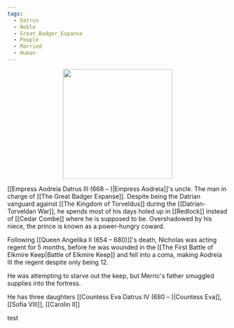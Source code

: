 ```yaml
---
tags:
  - Datrus
  - Noble
  - Great_Badger_Expanse
  - People
  - Married
  - Human
---
```

<p style="text-align:center;"><img src="https://foundry-vtt-kb.s3.us-east-2.amazonaws.com/Images/Tokens/NPCs/Nobles/Prince%20Nicholas.png" width="250" height="250"></p>

[[Empress Aodreia Datrus Ⅲ (668 – )|Empress Aodreia]]'s uncle. The man in charge of [[The Great Badger Expanse]]. Despite being the Datrian vanguard against [[The Kingdom of Torveldus]] during the [[Datrian-Torveldan War]], he spends most of his days holed up in [[Redlock]] instead of [[Cedar Combe]] where he is supposed to be. Overshadowed by his niece, the prince is known as a power-hungry coward.

Following [[Queen Angelika Ⅱ (654 – 680)]]'s death, Nicholas was acting regent for 5 months, before he was wounded in the [[The First Battle of Elkmire Keep|Battle of Elkmire Keep]] and fell into a coma, making Aodreia III the regent despite only being 12.

He was attempting to starve out the keep, but Merric's father smuggled supplies into the fortress.

He has three daughters [[Countess Eva Datrus Ⅳ (680 – )|Countess Eva]], [[Sofia Ⅷ]], [[Carolin Ⅱ]]

<section class="secret">

test
</section>
